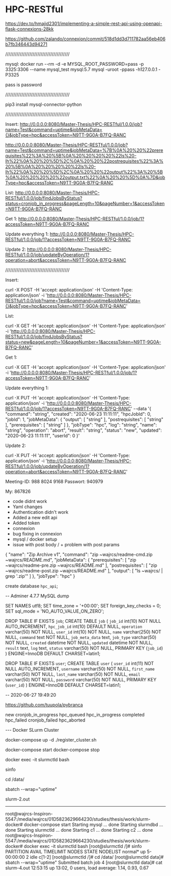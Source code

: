 # HPC-RESTful

https://dev.to/hmajid2301/implementing-a-simple-rest-api-using-openapi-flask-connexions-28kk

https://github.com/zalando/connexion/commit/518d1dd3d711782aa56eb406b7fb346443d94271

////////////////////////////////////////

mysql:
docker run --rm -d -e MYSQL_ROOT_PASSWORD=pass -p 3325:3306 --name mysql_test mysql:5.7
mysql -uroot -ppass -h127.0.0.1 -P3325

pass is password

////////////////////////////////////////

pip3 install mysql-connector-python

////////////////////////////////////////

Insert:
http://0.0.0.0:8080/Master-Thesis/HPC-RESTful/1.0.0/job?name=Test&command=uptime&jobMetaData={}&jobType=hpc&accessToken=N9TT-9G0A-B7FQ-RANC

http://0.0.0.0:8080/Master-Thesis/HPC-RESTful/1.0.0/job?name=Test&command=uptime&jobMetaData=%7B%0A%20%20%22prerequisites%22%3A%20%5B%0A%20%20%20%20%22ls%20-lh%22%0A%20%20%5D%2C%0A%20%20%22postrequisites%22%3A%20%5B%0A%20%20%20%20%22ls%20-lh%22%0A%20%20%5D%2C%0A%20%20%22output%22%3A%20%5B%0A%20%20%20%20%22output.txt%22%0A%20%20%5D%0A%7D&jobType=hpc&accessToken=N9TT-9G0A-B7FQ-RANC

List:
http://0.0.0.0:8080/Master-Thesis/HPC-RESTful/1.0.0/job/findJobsByStatus?status=cronjob_in_progress&pageLength=10&pageNumber=1&accessToken=N9TT-9G0A-B7FQ-RANC

Get 1:
http://0.0.0.0:8080/Master-Thesis/HPC-RESTful/1.0.0/job/1?accessToken=N9TT-9G0A-B7FQ-RANC

Update everything 1:
http://0.0.0.0:8080/Master-Thesis/HPC-RESTful/1.0.0/job/1?accessToken=N9TT-9G0A-B7FQ-RANC

Update 2:
http://0.0.0.0:8080/Master-Thesis/HPC-RESTful/1.0.0/job/updateByOperation/1?operation=abort&accessToken=N9TT-9G0A-B7FQ-RANC

////////////////////////////////////////

Insert:

curl -X POST -H 'accept: application/json' -H 'Content-Type: application/json' -i 'http://0.0.0.0:8080/Master-Thesis/HPC-RESTful/1.0.0/job?name=Test&command=uptime&jobMetaData={}&jobType=hpc&accessToken=N9TT-9G0A-B7FQ-RANC'

List:

curl -X GET -H 'accept: application/json' -H 'Content-Type: application/json' -i 'http://0.0.0.0:8080/Master-Thesis/HPC-RESTful/1.0.0/job/findJobsByStatus?status=new&pageLength=10&pageNumber=1&accessToken=N9TT-9G0A-B7FQ-RANC'

Get 1:

curl -X GET -H 'accept: application/json' -H 'Content-Type: application/json' -i 'http://0.0.0.0:8080/Master-Thesis/HPC-RESTful/1.0.0/job/1?accessToken=N9TT-9G0A-B7FQ-RANC'

Update everything 1:

curl -X PUT -H 'accept: application/json' -H 'Content-Type: application/json' -i 'http://0.0.0.0:8080/Master-Thesis/HPC-RESTful/1.0.0/job/1?accessToken=N9TT-9G0A-B7FQ-RANC' --data '{
  "command": "string",
  "created": "2020-06-23 11:11:11",
  "hpcJobId": 0,
  "jobId": 1,
  "jobMetaData": {
    "output": [
      "string"
    ],
    "postrequisites": [
      "string"
    ],
    "prerequisites": [
      "string"
    ]
  },
  "jobType": "hpc",
  "log": "string",
  "name": "string",
  "operation": "abort",
  "result": "string",
  "status": "new",
  "updated": "2020-06-23 11:11:11",
  "userId": 0
}'

Update 2:

curl -X PUT -H 'accept: application/json' -H 'Content-Type: application/json' -i 'http://0.0.0.0:8080/Master-Thesis/HPC-RESTful/1.0.0/job/updateByOperation/1?operation=abort&accessToken=N9TT-9G0A-B7FQ-RANC'


Meeting-ID: 988 8024 9168
Passwort: 940979

My: 867826

+ code didnt work
+ Yaml changes
+ Authentication didn't work
+ Added a new edit api
+ Added token
+ connexion
+ bug fixing in connexion
+ mysql / docker setup
+ issue with post body / + problem with post params


{
  "name": "Zip Archive v1",
  "command": "zip ~wajrcs/readme-cmd.zip ~wajrcs/README.md",
  "jobMetaData": {
    "prerequisites": [
      "zip ~wajrcs/readme-pre.zip ~wajrcs/README.md"
    ],
    "postrequisites": [
      "zip ~wajrcs/readme-post.zip ~wajrcs/README.md"
    ],
    "output": [
      "ls ~wajrcs/ | grep '.zip'"
    ]
  },
  "jobType": "hpc"
}



create database `hpc_api`;


-- Adminer 4.7.7 MySQL dump

SET NAMES utf8;
SET time_zone = '+00:00';
SET foreign_key_checks = 0;
SET sql_mode = 'NO_AUTO_VALUE_ON_ZERO';

DROP TABLE IF EXISTS `job`;
CREATE TABLE `job` (
  `job_id` int(10) NOT NULL AUTO_INCREMENT,
  `hpc_job_id` int(10) DEFAULT NULL,
  `operation` varchar(50) NOT NULL,
  `user_id` int(10) NOT NULL,
  `name` varchar(250) NOT NULL,
  `command` text NOT NULL,
  `job_meta_data` text,
  `job_type` varchar(50) NOT NULL,
  `created` datetime NOT NULL,
  `updated` datetime NOT NULL,
  `result` text,
  `log` text,
  `status` varchar(50) NOT NULL,
  PRIMARY KEY (`job_id`)
) ENGINE=InnoDB DEFAULT CHARSET=latin1;


DROP TABLE IF EXISTS `user`;
CREATE TABLE `user` (
  `user_id` int(11) NOT NULL AUTO_INCREMENT,
  `username` varchar(50) NOT NULL,
  `first_name` varchar(50) NOT NULL,
  `last_name` varchar(50) NOT NULL,
  `email` varchar(50) NOT NULL,
  `password` varchar(50) NOT NULL,
  PRIMARY KEY (`user_id`)
) ENGINE=InnoDB DEFAULT CHARSET=latin1;


-- 2020-06-27 19:49:20

https://github.com/tuupola/pybranca

new
cronjob_in_progress
hpc_queued
hpc_in_progress
completed
hpc_failed
cronjob_failed
hpc_aborted



--- Docker SLurm Cluster

docker-compose up -d
./register_cluster.sh

docker-compose start
docker-compose stop

docker exec -it slurmctld bash

sinfo

cd /data/

sbatch --wrap="uptime"

slurm-2.out



------


root@wajrcs-Inspiron-5547:/media/wajrcs/01D5823629664230/studies/thesis/work/slurm-docker# docker-compose start
Starting mysql     ... done
Starting slurmdbd  ... done
Starting slurmctld ... done
Starting c1        ... done
Starting c2        ... done
root@wajrcs-Inspiron-5547:/media/wajrcs/01D5823629664230/studies/thesis/work/slurm-docker# docker exec -it slurmctld bash
[root@slurmctld /]# sinfo
PARTITION AVAIL  TIMELIMIT  NODES  STATE NODELIST 
normal*      up 5-00:00:00      2   idle c[1-2] 
[root@slurmctld /]# cd /data/
[root@slurmctld data]# sbatch --wrap="uptime"
Submitted batch job 4
[root@slurmctld data]# cat slurm-4.out 
 12:53:15 up 13:02,  0 users,  load average: 1.14, 0.93, 0.67


